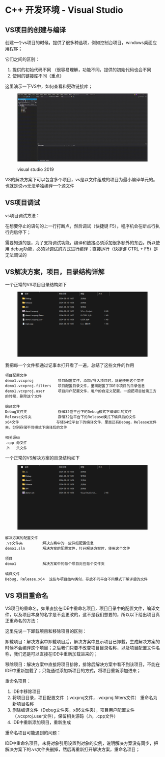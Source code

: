 # C++ 开发环境 - Visual Studio



## VS项目的创建与编译

创建一个vs项目的时候，提供了很多种选项，例如控制台项目，windows桌面应用程序；

它们之间的区别：

1. 提供的初始代码不同 （很容易理解，功能不同，提供的初始代码也会不同
2. 使用的链接库不同（重点）



这里演示一下VS中，如何查看和更改链接库；

<figure><img src="../../.gitbook/assets/媒体1 (3).gif" alt=""><figcaption><p>visual studio 2019</p></figcaption></figure>

VS的解决方案下可以包含多个项目，vs是以文件组成的项目为最小编译单元的。也就是说vs无法单独编译一个源文件



## VS项目调试

vs项目调试方法：

在想要停止的语句的上一行打断点，然后调试（快捷键 F5），程序机会在断点行执行完后停下；

需要知道的是，为了支持调试功能，编译和链接必须添加很多额外的东西，所以使用 debug功能，必须以调试的方式进行编译；直接运行（快捷键 CTRL + F5）是无法调试的



## VS解决方案，项目，目录结构详解

一个正常的VS项目目录结构如下

<figure><img src="../../.gitbook/assets/image (7).png" alt=""><figcaption></figcaption></figure>

我把每一个文件都通过记事本打开看了一遍，总结了这些文件的作用

```
项目配置文件
demo1.vcxproj           项目配置文件，添加/导入项目时，就是使用这个文件
demo1.vcxproj.filters   项目配置目录文件，里面配置了IDE中项目的目录信息
demo1.vcxproj.user      项目用户配置文件，用户的自定义配置，一般把项目给第三方的时候，删除这个文件

编译文件
Debug文件夹              存储32位平台下的Debug模式下编译后的文件
Release文件夹            存储32位平台下的Release模式下编译后的文件
x64文件                 存储64位平台下的编译文件，里面还有Debug，Release文件夹，分别存储不同模式下编译后的文件

相关源码
.cpp 源文件
.h   头文件
```



一个正常的VS解决方案的目录结构如下

<figure><img src="../../.gitbook/assets/image (1) (1).png" alt=""><figcaption></figcaption></figure>

```
解决方案的配置文件
.vs文件夹         解决方案中的一些详细配置信息
demo1.sln        解决方案的配置文件，打开解决方案时，使用这个文件

项目
demo1            解决方案中的每个项目对应每个文件夹

编译文件
Debug, Release,x64  这些与项目结构类似，存放不同平台不同模式下编译后的文件
```





## VS 项目重命名

VS项目的重命名，如果直接在IDE中重命名项目，项目目录中的配置文件，编译文件，以及项目本身的名字是不会更改的，这不是我们想要的，所以以下给出项目真正重命名的方法：



这里先说一下卸载项目和移除项目的区别：

卸载项目：解决方案中卸载项目后，解决方案中显示项目已卸载，生成解决方案的时候不会编译这个项目；之后我们只要不改变项目目录名称，以及项目配置文件名称，我们还是可以直接在IDE中重新加载进来的；

移除项目：解决方案中直接将项目排除，排除后解决方案中看不到该项目，不能在IDE中重新加载了；只能通过添加新项目的方式，将项目重新添加进来；



重命名项目：

1. IDE中移除项目
2. 将项目目录，项目配置文件（.vcxproj文件，.vcxproj.filters文件） 重命名为新项目名称
3. 删除编译文件（Debug文件夹，x86文件夹），项目用户配置文件（.vcxproj.user文件），保留相关源码（.h，.cpp文件）
4. IDE中重新添加项目，重新生成



重命名项目可能遇到的问题：

IDE中重命名项目，未将对象引用设置到对象的实例，说明解决方案没有同步，把解决方案下的.vs文件夹删掉，然后再重新打开解决方案，重命名项目；







